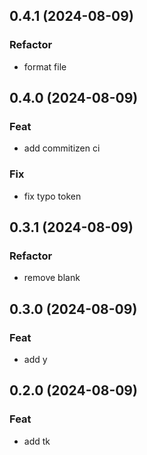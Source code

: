 ## 0.4.1 (2024-08-09)

### Refactor

- format file

## 0.4.0 (2024-08-09)

### Feat

- add commitizen ci

### Fix

- fix typo token

## 0.3.1 (2024-08-09)

### Refactor

- remove blank

## 0.3.0 (2024-08-09)

### Feat

- add y

## 0.2.0 (2024-08-09)

### Feat

- add tk
